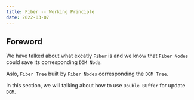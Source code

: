 ```yaml
---
title: Fiber -- Working Principle
date: 2022-03-07
---
```


## Foreword

We have talked about what excatly `Fiber` is and we know that `Fiber Nodes` could save its corresponding `DOM Node`.

Aslo, `Fiber Tree` built by `Fiber Nodes` corresponding the `DOM Tree`.

In this section, we will talking about how to use `Double BUffer` for update `DOM`.
